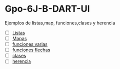 # Gpo-6J-B-DART-UI
Ejemplos de listas,map, funciones,clases y herencia

- [ ] [Listas](https://dartpad.dartlang.org/)              
- [ ] [Mapas](https://dartpad.dartlang.org/)
- [ ] [funciones varias](https://dartpad.dartlang.org/)
- [ ] [funciones flechas](https://dartpad.dartlang.org/8b16d5167e22161248121b39169b97da)
- [ ] [clases](https://dartpad.dartlang.org/2f61a0972b751dcfac95bb6174b3d91d)
- [ ] [herencia](https://dartpad.dartlang.org/2d445d95fdabc8714c030d693e4bebbd)
